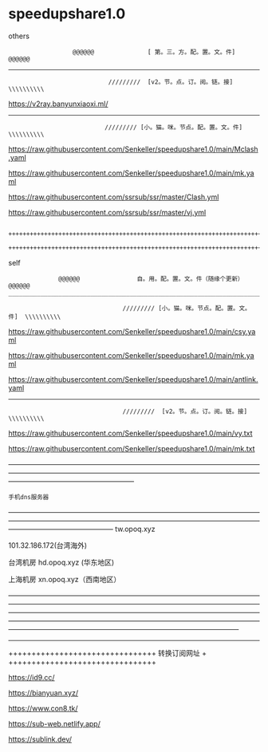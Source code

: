 # speedupshare1.0
others

                      @@@@@@               [ 第。三。方。配。置。文。件]                                         @@@@@@
_________________________________________________________________________________________________________________________________________________________________________________
                                /////////  [v2。节。点。订。阅。链。接]  \\\\\\\\\\


https://v2ray.banyunxiaoxi.ml/

_________________________________________________________________________________________________________________________________________________________________________________
                               ///////// [小。猫。咪。节点。配。置。文。件]  \\\\\\\\\\

https://raw.githubusercontent.com/Senkeller/speedupshare1.0/main/Mclash.yaml

https://raw.githubusercontent.com/Senkeller/speedupshare1.0/main/mk.yaml

https://raw.githubusercontent.com/ssrsub/ssr/master/Clash.yml

https://raw.githubusercontent.com/ssrsub/ssr/master/vj.yml

        ++++++++++++++++++++++++++++++++++++++++++++++++++++++++++++++++++++++++
        ++++++++++++++++++++++++++++++++++++++++++++++++++++++++++++++++++++++++
        
self        
  
                  @@@@@@                自。用。配。置。文。件（随缘个更新）                                 @@@@@@                      _________________________________________________________________________________________________________________________________________________________________________________

                                    ///////// [小。猫。咪。节点。配。置。文。件]  \\\\\\\\\\


https://raw.githubusercontent.com/Senkeller/speedupshare1.0/main/csy.yaml

https://raw.githubusercontent.com/Senkeller/speedupshare1.0/main/mk.yaml

https://raw.githubusercontent.com/Senkeller/speedupshare1.0/main/antlink.yaml

_________________________________________________________________________________________________________________________________________________________________________________

                                    /////////  [v2。节。点。订。阅。链。接]  \\\\\\\\\\


https://raw.githubusercontent.com/Senkeller/speedupshare1.0/main/vy.txt

https://raw.githubusercontent.com/Senkeller/speedupshare1.0/main/mk.txt

——————————————————————————————————————————————————————————————————————————————————————————



    手机dns服务器
———————————————————————————————————————————————————————————————————————————————————————
tw.opoq.xyz

101.32.186.172(台湾海外)

台湾机房
hd.opoq.xyz (华东地区)

上海机房
xn.opoq.xyz（西南地区）


—————————————————————————————————————————————————————————————————————————————————————————————————————————————————————————————————————————————————————————————————————————————————







_________________________________________________________________________________________________________________________________________________________________________________
++++++++++++++++++++++++++++++++
转换订阅网址                    +
++++++++++++++++++++++++++++++++

https://id9.cc/

https://bianyuan.xyz/

https://www.con8.tk/

https://sub-web.netlify.app/

https://sublink.dev/
